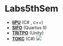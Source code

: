 # Labs5thSem
* [**IiPU**](./IiPU) (C# , c++)
* [**SIFO**](./SIFO) (Quartus II)
* [**TRiTPO**](./TRiTPO) (Unity)
* [**TOKC**](./ТОКС) (C#)
![]( https://i.gifer.com/4EBs.gif )